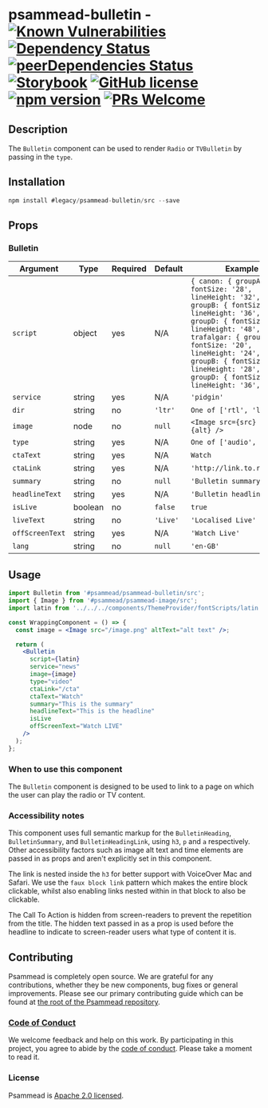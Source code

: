 # psammead-bulletin - [![Known Vulnerabilities](https://snyk.io/test/github/bbc/psammead/badge.svg?targetFile=packages%2Fcomponents%2Fpsammead-bulletin%2Fpackage.json)](https://snyk.io/test/github/bbc/psammead?targetFile=packages%2Fcomponents%2Fpsammead-bulletin%2Fpackage.json) [![Dependency Status](https://david-dm.org/bbc/psammead.svg?path=packages/components/psammead-bulletin)](https://david-dm.org/bbc/psammead?path=packages/components/psammead-bulletin) [![peerDependencies Status](https://david-dm.org/bbc/psammead/peer-status.svg?path=packages/components/psammead-bulletin)](https://david-dm.org/bbc/psammead?path=packages/components/psammead-bulletin&type=peer) [![Storybook](https://raw.githubusercontent.com/storybooks/brand/master/badge/badge-storybook.svg?sanitize=true)](https://bbc.github.io/psammead/?path=/story/bulletin--containing-image) [![GitHub license](https://img.shields.io/badge/license-Apache%202.0-blue.svg)](https://github.com/bbc/psammead/blob/latest/LICENSE) [![npm version](https://img.shields.io/npm/v/#legacy/psammead-bulletin/src.svg)](https://www.npmjs.com/package/#legacy/psammead-bulletin/src) [![PRs Welcome](https://img.shields.io/badge/PRs-welcome-brightgreen.svg)](https://github.com/bbc/psammead/blob/latest/CONTRIBUTING.md)

## Description

The `Bulletin` component can be used to render `Radio` or `TVBulletin` by passing in the `type`.

## Installation

```jsx
npm install #legacy/psammead-bulletin/src --save
```

## Props

### Bulletin

<!-- prettier-ignore -->
| Argument  | Type | Required | Default | Example |
| --------- | ---- | -------- | ------- | ------- |
| `script` | object | yes | N/A | `{ canon: { groupA: { fontSize: '28', lineHeight: '32',}, groupB: { fontSize: '32', lineHeight: '36', }, groupD: { fontSize: '44', lineHeight: '48', }, }, trafalgar: { groupA: { fontSize: '20', lineHeight: '24', }, groupB: { fontSize: '24', lineHeight: '28', }, groupD: { fontSize: '32', lineHeight: '36', }, }, }` |
| `service` | string | yes | N/A | `'pidgin'` |
| `dir` | string | no | `'ltr'` | `One of ['rtl', 'ltr']` |
| `image` | node | no | `null` | `<Image src={src} alt={alt} />` |
| `type` | string | yes | N/A | `One of ['audio', 'video']` |
| `ctaText` | string | yes | N/A | `Watch` |
| `ctaLink` | string | yes | N/A | `'http://link.to.resource'` |
| `summary` | string | no | `null` | `'Bulletin summary'` |
| `headlineText` | string | yes | N/A  | `'Bulletin headline'` |
| `isLive` | boolean | no | `false` | `true` |
| `liveText` | string | no | `'Live'` | `'Localised Live'` |
| `offScreenText` | string | yes | N/A | `'Watch Live'` |
| `lang` | string | no | `null` | `'en-GB'` |

## Usage

```jsx
import Bulletin from '#psammead/psammead-bulletin/src';
import { Image } from '#psammead/psammead-image/src';
import latin from '../../../components/ThemeProvider/fontScripts/latin';

const WrappingComponent = () => {
  const image = <Image src="/image.png" altText="alt text" />;

  return (
    <Bulletin
      script={latin}
      service="news"
      image={image}
      type="video"
      ctaLink="/cta"
      ctaText="Watch"
      summary="This is the summary"
      headlineText="This is the headline"
      isLive
      offScreenText="Watch LIVE"
    />
  );
};
```

### When to use this component

The `Bulletin` component is designed to be used to link to a page on which the user can play the radio or TV content.

<!-- ### When not to use this component -->

### Accessibility notes

This component uses full semantic markup for the `BulletinHeading`, `BulletinSummary`, and `BulletinHeadingLink`, using `h3`, `p` and `a` respectively. Other accessibility factors such as image alt text and time elements are passed in as props and aren't explicitly set in this component.

The link is nested inside the `h3` for better support with VoiceOver Mac and Safari. We use the `faux block link` pattern which makes the entire block clickable, whilst also enabling links nested within in that block to also be clickable.

The Call To Action is hidden from screen-readers to prevent the repetition from the title. The hidden text passed in as a prop is used before the headline to indicate to screen-reader users what type of content it is.

## Contributing

Psammead is completely open source. We are grateful for any contributions, whether they be new components, bug fixes or general improvements. Please see our primary contributing guide which can be found at [the root of the Psammead repository](https://github.com/bbc/psammead/blob/latest/CONTRIBUTING.md).

### [Code of Conduct](https://github.com/bbc/psammead/blob/latest/CODE_OF_CONDUCT.md)

We welcome feedback and help on this work. By participating in this project, you agree to abide by the [code of conduct](https://github.com/bbc/psammead/blob/latest/CODE_OF_CONDUCT.md). Please take a moment to read it.

### License

Psammead is [Apache 2.0 licensed](https://github.com/bbc/psammead/blob/latest/LICENSE).
